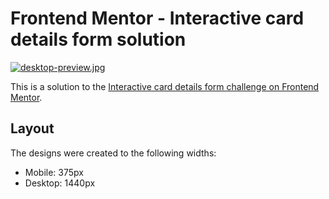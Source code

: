# Frontend Mentor - Interactive card details form solution

[![desktop-preview.jpg](https://i.postimg.cc/LXQZWYv1/desktop-preview.jpg)](https://postimg.cc/wyJvyBCq)

This is a solution to the [Interactive card details form challenge on Frontend Mentor](https://www.frontendmentor.io/challenges/interactive-card-details-form-XpS8cKZDWw).

## Layout

The designs were created to the following widths:

- Mobile: 375px
- Desktop: 1440px